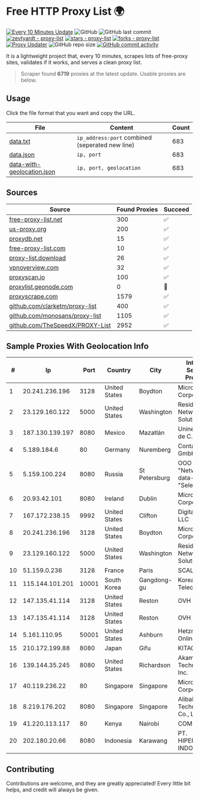 
# Free HTTP Proxy List 🌍

[![Every 10 Minutes Update](https://github.com/mertguvencli/http-proxy-list/actions/workflows/main.yml/badge.svg?branch=main)](https://github.com/mertguvencli/http-proxy-list/actions/workflows/main.yml)
![GitHub](https://img.shields.io/github/license/mertguvencli/http-proxy-list)
![GitHub last commit](https://img.shields.io/github/last-commit/mertguvencli/http-proxy-list)
[![zevtyardt - proxy-list](https://img.shields.io/static/v1?label=zevtyardt&message=proxy-list&color=blue&logo=github)](https://github.com/zevtyardt/proxy-list "Go to GitHub repo")
[![stars - proxy-list](https://img.shields.io/github/stars/zevtyardt/proxy-list?style=social)](https://github.com/zevtyardt/proxy-list)
[![forks - proxy-list](https://img.shields.io/github/forks/zevtyardt/proxy-list?style=social)](https://github.com/zevtyardt/proxy-list)
[![Proxy Updater](https://github.com/zevtyardt/proxy-list/workflows/Proxy%20Updater/badge.svg)](https://github.com/zevtyardt/proxy-list/actions?query=workflow:"Proxy+Updater")
![GitHub repo size](https://img.shields.io/github/repo-size/zevtyardt/proxy-list)
[![GitHub commit activity](https://img.shields.io/github/commit-activity/m/zevtyardt/proxy-list?logo=commits)](https://github.com/zevtyardt/proxy-list/commits/main)

It is a lightweight project that, every 10 minutes, scrapes lots of free-proxy sites, validates if it works, and serves a clean proxy list.

> Scraper found **6719** proxies at the latest update. Usable proxies are below.

## Usage

Click the file format that you want and copy the URL.

|File|Content|Count|
|----|-------|-----|
|[data.txt](https://raw.githubusercontent.com/mertguvencli/http-proxy-list/main/proxy-list/data.txt)|`ip_address:port` combined (seperated new line)|683|
|[data.json](https://raw.githubusercontent.com/mertguvencli/http-proxy-list/main/proxy-list/data.json)|`ip, port`|683|
|[data-with-geolocation.json](https://raw.githubusercontent.com/mertguvencli/http-proxy-list/main/proxy-list/data-with-geolocation.json)|`ip, port, geolocation`|683|

## Sources

|Source|Found Proxies|Succeed|
|------|-------------|-------|
|[free-proxy-list.net](https://free-proxy-list.net)|300|✅|
|[us-proxy.org](https://www.us-proxy.org)|200|✅|
|[proxydb.net](http://proxydb.net)|15|✅|
|[free-proxy-list.com](https://free-proxy-list.com/?page=&port=&type%5B%5D=http&type%5B%5D=https&up_time=0&search=Search)|10|✅|
|[proxy-list.download](https://www.proxy-list.download/HTTP)|26|✅|
|[vpnoverview.com](https://vpnoverview.com/privacy/anonymous-browsing/free-proxy-servers)|32|✅|
|[proxyscan.io](https://www.proxyscan.io)|100|✅|
|[proxylist.geonode.com](https://proxylist.geonode.com/api/proxy-list?limit=300&page=1&sort_by=lastChecked&sort_type=desc&protocols=http,https)|0|🚫|
|[proxyscrape.com](https://api.proxyscrape.com/v2/?request=displayproxies&protocol=http&timeout=10000&country=all&ssl=all&anonymity=all)|1579|✅|
|[github.com/clarketm/proxy-list](https://raw.githubusercontent.com/clarketm/proxy-list/master/proxy-list-raw.txt)|400|✅|
|[github.com/monosans/proxy-list](https://raw.githubusercontent.com/monosans/proxy-list/main/proxies/http.txt)|1105|✅|
|[github.com/TheSpeedX/PROXY-List](https://raw.githubusercontent.com/TheSpeedX/PROXY-List/master/http.txt)|2952|✅|


## Sample Proxies With Geolocation Info

|#|Ip|Port|Country|City|Internet Service Provider|
|-|--|----|-------|----|-------------------------|
|1|20.241.236.196|3128|United States|Boydton|Microsoft Corporation|
|2|23.129.160.122|5000|United States|Washington|Residential Networking Solutions LLC|
|3|187.130.139.197|8080|Mexico|Mazatlán|Uninet S.A. de C.V.|
|4|5.189.184.6|80|Germany|Nuremberg|Contabo GmbH|
|5|5.159.100.224|8080|Russia|St Petersburg|OOO "Network of data-centers "Selectel"|
|6|20.93.42.101|8080|Ireland|Dublin|Microsoft Corporation|
|7|167.172.238.15|9992|United States|Clifton|DigitalOcean, LLC|
|8|20.241.236.196|3128|United States|Boydton|Microsoft Corporation|
|9|23.129.160.122|5000|United States|Washington|Residential Networking Solutions LLC|
|10|51.159.0.236|3128|France|Paris|SCALEWAY|
|11|115.144.101.201|10001|South Korea|Gangdong-gu|Korea Telecom|
|12|147.135.41.114|3128|United States|Reston|OVH US LLC|
|13|147.135.41.114|3128|United States|Reston|OVH US LLC|
|14|5.161.110.95|50001|United States|Ashburn|Hetzner Online GmbH|
|15|210.172.199.88|8080|Japan|Gifu|KITAGATA|
|16|139.144.35.245|8080|United States|Richardson|Akamai Technologies, Inc.|
|17|40.119.236.22|80|Singapore|Singapore|Microsoft Corporation|
|18|8.219.176.202|8080|Singapore|Singapore|Alibaba (US) Technology Co., Ltd.|
|19|41.220.113.117|80|Kenya|Nairobi|COMMSOL|
|20|202.180.20.66|8080|Indonesia|Karawang|PT. HIPERNET INDODATA|



## Contributing

Contributions are welcome, and they are greatly appreciated! Every
little bit helps, and credit will always be given.

